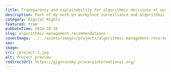 ```yaml
---
title: Transparency and explainability for algorithmic decisions at work
description: Part of my work on workplace surveillance and algorithmic management, set of recommendation for transparency and explainability. I aslo managed the development of the site.
category: Digital Rights
featured: true
pubDateTime: 2024-10-10
slug: algorithmic-management-recommendations
coverImage: ../../assets/images/projects/algorithmic-management-reco-header.jpg
seo: 
image: 
src: /project-1.jpg
alt: Project preview
redirectUrl: https://gigeconomy.privacyinternational.org/
---
```

